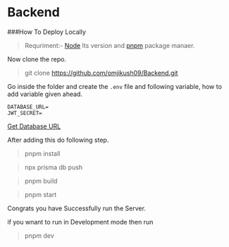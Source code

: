 # Backend

###How To Deploy Locally

> Requriment:-
> [Node](https://nodejs.org/en/) lts version and [pnpm](https://pnpm.io/) package manaer.

Now clone the repo.

> git clone https://github.com/omjikush09/Backend.git

Go inside the folder and create the `.env` file and following variable, how to add variable given ahead.

```
DATABASE_URL=
JWT_SECRET=

```

[Get Database URL](https://www.prisma.io/docs/concepts/database-connectors/postgresql)

After adding this do following step.

> pnpm install

> npx prisma db push

> pnpm build

> pnpm start

Congrats you have Successfully run the Server.

if you wnant to run in Development mode then run

> pnpm dev
